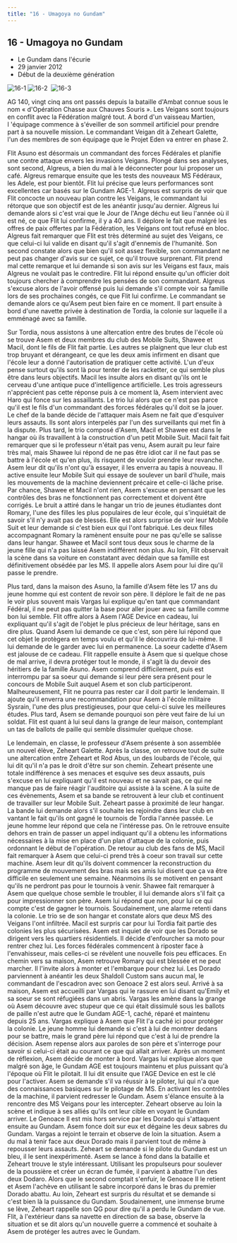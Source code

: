 ```yaml
---
title: "16 - Umagoya no Gundam"
---
```


16 - Umagoya no Gundam
----------------------

* Le Gundam dans l'écurie
* 29 janvier 2012
* Début de la deuxième génération


![16-1](/images/mini/images-stories-saga-gundamage-episodes-_tb_150x84_16-1.jpg) ![16-2](/images/mini/images-stories-saga-gundamage-episodes-_tb_150x84_16-2.jpg)  ![16-3](/images/mini/images-stories-saga-gundamage-episodes-_tb_150x84_16-3.jpg) 


AG 140, vingt cinq ans ont passés depuis la bataille d'Ambat connue sous le nom « d'Opération Chasse aux Chauves Souris ». Les Veigans sont toujours en conflit avec la Fédération malgré tout. A bord d'un vaisseau Martien, l 'équipage commence à s'éveiller de son sommeil artificiel pour prendre part à sa nouvelle mission. Le commandant Veigan dit à Zeheart Galette, l'un des membres de son équipage que le Projet Eden va entrer en phase 2.


Flit Asuno est désormais un commandant des forces Fédérales et planifie une contre attaque envers les invasions Veigans. Plongé dans ses analyses, sont second, Algreus, a bien du mal à le déconnecter pour lui proposer un café. Algreus remarque ensuite que les tests des nouveaux MS Fédéraux, les Adele, est pour bientôt. Flit lui précise que leurs performances sont excellentes car basés sur le Gundam AGE-1. Algreus est surpris de voir que Flit concocte un nouveau plan contre les Veigans, le commandant lui rétorque que son objectif est de les anéantir jusqu'au dernier. Algreus lui demande alors si c'est vrai que le Jour de l'Ange déchu eut lieu l'année où il est né, ce que Flit lui confirme, il y a 40 ans. Il déplore le fait que malgré les offres de paix offertes par la Fédération, les Veigans ont tout refusé en bloc. Algreus fait remarquer que Flit est très déterminé au sujet des Veigans, ce que celui-ci lui valide en disant qu'il s'agit d'ennemis de l'humanité. Son second constate alors que bien qu'il soit assez flexible, son commandant ne peut pas changer d'avis sur ce sujet, ce qu'il trouve surprenant. Flit prend mal cette remarque et lui demande si son avis sur les Veigans est faux, mais Algreus ne voulait pas le contredire. Flit lui répond ensuite qu'un officier doit toujours chercher à comprendre les pensées de son commandant. Algreus s'excuse alors de l'avoir offensé puis lui demande s'il compte voir sa famille lors de ses prochaines congés, ce que Flit lui confirme. Le commandant se demande alors ce qu'Asem peut bien faire en ce moment. Il part ensuite à bord d'une navette privée à destination de Tordia, la colonie sur laquelle il a emménagé avec sa famille.


Sur Tordia, nous assistons à une altercation entre des brutes de l'école où se trouve Asem et deux membres du club des Mobile Suits, Shawee et Macil, dont le fils de Flit fait partie. Les autres se plaignent que leur club est trop bruyant et dérangeant, ce que les deux amis infirment en disant que l'école leur a donné l'autorisation de pratiquer cette activité. L'un d'eux pense surtout qu'ils sont là pour tenter de les racketter, ce qui semble plus être dans leurs objectifs. Macil les insulte alors en disant qu'ils ont le cerveau d'une antique puce d'intelligence artificielle. Les trois agresseurs n'apprécient pas cette réponse puis à ce moment là, Asem intervient avec Haro qui fonce sur les assaillants. Le trio lui alors que ce n'est pas parce qu'il est le fils d'un commandant des forces fédérales qu'il doit se la jouer. Le chef de la bande décide de l'attaquer mais Asem ne fait que d'esquiver leurs assauts. Ils sont alors interpelés par l'un des surveillants qui met fin à la dispute. Plus tard, le trio composé d'Asem, Macil et Shawee est dans le hangar où ils travaillent à la construction d'un petit Mobile Suit. Macil fait fait remarquer que si le professeur n'était pas venu, Asem aurait pu leur faire très mal, mais Shawee lui répond de ne pas être idiot car il ne faut pas se battre à l'école et qu'en plus, ils risquent de vouloir prendre leur revanche. Asem leur dit qu'ils n'ont qu'à essayer, il les enverra au tapis à nouveau. Il active ensuite leur Mobile Suit qui essaye de soulever un baril d'huile, mais les mouvements de la machine deviennent précaire et celle-ci lâche prise. Par chance, Shawee et Macil n'ont rien, Asem s'excuse en pensant que les contrôles des bras ne fonctionnent pas correctement et doivent être corrigés. Le bruit a attiré dans le hangar un trio de jeunes étudiantes dont Romary, l'une des filles les plus populaires de leur école, qui s'inquiétait de savoir s'il n'y avait pas de blessés. Elle est alors surprise de voir leur Mobile Suit et leur demande si c'est bien eux qui l'ont fabriqué. Les deux filles accompagnant Romary la ramènent ensuite pour ne pas qu'elle se salisse dans leur hangar. Shawee et Macil sont tous deux sous le charme de la jeune fille qui n'a pas laissé Asem indifférent non plus. Au loin, Flit observait la scène dans sa voiture en constatant avec dédain que sa famille est définitivement obsédée par les MS. Il appelle alors Asem pour lui dire qu'il passe le prendre.


Plus tard, dans la maison des Asuno, la famille d'Asem fête les 17 ans du jeune homme qui est content de revoir son père. Il déplore le fait de ne pas le voir plus souvent mais Vargas lui explique qu'en tant que commandant Fédéral, il ne peut pas quitter la base pour aller jouer avec sa famille comme bon lui semble. Flit offre alors à Asem l'AGE Device en cadeau, lui expliquant qu'il s'agit de l'objet le plus précieux de leur héritage, sans en dire plus. Quand Asem lui demande ce que c'est, son père lui répond que cet objet le protègera en temps voulu et qu'il le découvrira de lui-même. Il lui demande de le garder avec lui en permanence. La soeur cadette d'Asem est jalouse de ce cadeau. Flit rappelle ensuite à Asem que si quelque chose de mal arrive, il devra protéger tout le monde, il s'agit là du devoir des héritiers de la famille Asuno. Asem comprend difficilement, puis est interrompu par sa soeur qui demande si leur père sera présent pour le concours de Mobile Suit auquel Asem et son club participeront. Malheureusement, Flit ne pourra pas rester car il doit partir le lendemain. Il ajoute qu'il enverra une recommandation pour Asem à l'école militaire Sysrain, l'une des plus prestigieuses, pour que celui-ci suive les meilleures études. Plus tard, Asem se demande pourquoi son père veut faire de lui un soldat. Flit est quant à lui seul dans la grange de leur maison, contemplant un tas de ballots de paille qui semble dissimuler quelque chose.


Le lendemain, en classe, le professeur d'Asem présente à son assemblée un nouvel élève, Zeheart Galette. Après la classe, on retrouve tout de suite une altercation entre Zeheart et Rod Abus, un des loubards de l'école, qui lui dit qu'il n'a pas le droit d'être sur son chemin. Zeheart présente une totale indifférence à ses menaces et esquive ses deux assauts, puis s'excuse en lui expliquant qu'il est nouveau et ne savait pas, ce qui ne manque pas de faire réagir l'auditoire qui assiste à la scène. A la suite de ces évènements, Asem et sa bande se retrouvent à leur club et continuent de travailler sur leur Mobile Suit. Zeheart passe à proximité de leur hangar. La bande lui demande alors s'il souhaite les rejoindre dans leur club en vantant le fait qu'ils ont gagné le tournois de Tordia l'année passée. Le jeune homme leur répond que cela ne l'intéresse pas. On le retrouve ensuite dehors en train de passer un appel indiquant qu'il a obtenu les informations nécessaires à la mise en place d'un plan d'attaque de la colonie, puis ordonnant le début de l'opération. De retour au club des fans de MS, Macil fait remarquer à Asem que celui-ci prend très à coeur son travail sur cette machine. Asem leur dit qu'ils doivent commencer la reconstruction du programme de mouvement des bras mais ses amis lui disent que ça va être difficile en seulement une semaine. Néanmoins ils se motivent en pensant qu'ils ne perdront pas pour le tournois à venir. Shawee fait remarquer à Asem que quelque chose semble le troubler, il lui demande alors s'il fait ça pour impressionner son père. Asem lui répond que non, pour lui ce qui compte c'est de gagner le tournois. Soudainement, une alarme retenti dans la colonie. Le trio se de son hangar et constate alors que deux MS des Veigans l'ont infiltrée. Macil est surpris car pour lui Tordia fait partie des colonies les plus sécurisées. Asem est inquiet de voir que les Dorado se dirigent vers les quartiers résidentiels. Il décide d'enfourcher sa moto pour rentrer chez lui. Les forces fédérales commencent à riposter face à l'envahisseur, mais celles-ci se révèlent une nouvelle fois peu efficaces. En chemin vers sa maison, Asem retrouve Romary qui est blessée et ne peut marcher. Il l'invite alors à monter et l'embarque pour chez lui. Les Dorado parviennent à anéantir les deux Shaldoll Custom sans aucun mal, le commandant de l'escadron avec son Genoace 2 est alors seul. Arrivé à sa maison, Asem est accueilli par Vargas qui le rassure en lui disant qu'Emily et sa soeur se sont réfugiées dans un abris. Vargas les amène dans la grange où Asem découvre avec stupeur que ce qui était dissimulé sous les ballots de paille n'est autre que le Gundam AGE-1, caché, réparé et maintenu depuis 25 ans. Vargas explique à Asem que Flit l'a caché ici pour protéger la colonie. Le jeune homme lui demande si c'est à lui de montrer dedans pour se battre, mais le grand père lui répond que c'est à lui de prendre la décision. Asem repense alors aux paroles de son père et s'interroge pour savoir si celui-ci était au courant ce que qui allait arriver. Après un moment de réflexion, Asem décide de monter à bord. Vargas lui explique alors que malgré son âge, le Gundam AGE est toujours maintenu et plus puissant qu'à l'époque où Flit le pilotait. Il lui dit ensuite que l'AGE Device en est le clé pour l'activer. Asem se demande s'il va réussir à le piloter, lui qui n'a que des connaissances basiques sur le pilotage de MS. En activant les contrôles de la machine, il parvient redresser le Gundam. Asem s'élance ensuite à la rencontre des MS Veigans pour les intercepter. Zeheart observe au loin la scène et indique à ses alliés qu'ils ont leur cible en voyant le Gundam arriver. Le Genoace II est mis hors service par les Dorado qui s'attaquent ensuite au Gundam. Asem fonce doit sur eux et dégaine les deux sabres du Gundam. Vargas a rejoint le terrain et observe de loin la situation. Asem a du mal à tenir face aux deux Dorado mais il parvient tout de même à repousser leurs assauts. Zeheart se demande si le pilote du Gundam est un bleu, il le sent inexpérimenté. Asem se lance à fond dans la bataille et Zeheart trouve le style intéressant. Utilisant les propulseurs pour soulever de la poussière et créer un écran de fumée, il parvient à abattre l'un des deux Dodaro. Alors que le second comptait s'enfuir, le Genoace II le retient et Asem l'achève en utilisant le sabre incorporé dans le bras du premier Dorado abattu. Au loin, Zeheart est surpris du résultat et se demande si c'est bien là la puissance du Gundam. Soudainement, une immense brume se lève, Zeheart rappelle son QG pour dire qu'il a perdu le Gundam de vue. Flit, à l'extérieur dans sa navette en direction de sa base, observe la situation et se dit alors qu'un nouvelle guerre a commencé et souhaite à Asem de protéger les autres avec le Gundam.


 

